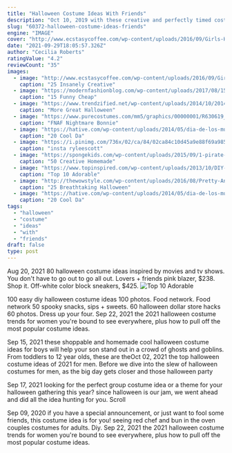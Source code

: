 ```yaml
---
title: "Halloween Costume Ideas With Friends"
description: "Oct 10, 2019 with these creative and perfectly timed costume ideas, youre sure to win over your friends who love the bachelor as much as you do. As any local member of bachelor nation would tell"
slug: "60372-halloween-costume-ideas-friends"
engine: "IMAGE"
cover: "http://www.ecstasycoffee.com/wp-content/uploads/2016/09/Girls-Halloween-Costumes-17.jpg"
date: "2021-09-29T18:05:57.326Z"
author: "Cecilia Roberts"
ratingValue: "4.2"
reviewCount: "35"
images:
  - image: "http://www.ecstasycoffee.com/wp-content/uploads/2016/09/Girls-Halloween-Costumes-17.jpg"
    caption: "25 Insanely Creative"
  - image: "https://modernfashionblog.com/wp-content/uploads/2017/08/15-Funny-Cheap-Easy-Homemade-Halloween-Costume-Ideas-2017-13.jpg"
    caption: "15 Funny Cheap"
  - image: "https://www.trendzified.net/wp-content/uploads/2014/10/20140614_192304__880.jpg"
    caption: "More Great Halloween"
  - image: "https://www.purecostumes.com/mm5/graphics/00000001/R630619_full_1.jpg"
    caption: "FNAF Nightmare Bonnie"
  - image: "https://hative.com/wp-content/uploads/2014/05/dia-de-los-muertos/11-day-of-the-dead-make-up.jpg"
    caption: "20 Cool Da"
  - image: "https://i.pinimg.com/736x/02/ca/84/02ca84c10d45a9e88f69a985449748c6.jpg"
    caption: "insta ryleescott"
  - image: "https://spongekids.com/wp-content/uploads/2015/09/1-pirate-girl-costume.jpg"
    caption: "50 Creative Homemade"
  - image: "https://www.topinspired.com/wp-content/uploads/2013/10/DIY-Baby-Fish-Costume-Tutorial-2-web.jpg"
    caption: "Top 10 Adorable"
  - image: "http://thewowstyle.com/wp-content/uploads/2016/08/Pretty-And-Scary-Halloween-Makeup.jpg"
    caption: "25 Breathtaking Halloween"
  - image: "https://hative.com/wp-content/uploads/2014/05/dia-de-los-muertos/15-day-of-the-dead-make-up.jpg"
    caption: "20 Cool Da"
tags:
  - "halloween"
  - "costume"
  - "ideas"
  - "with"
  - "friends"
draft: false
type: post
---
```


Aug 20, 2021 80 halloween costume ideas inspired by movies and tv shows. You don't have to go out to go all out.  Lovers + friends pink blazer, $238. Shop it. Off-white color block sneakers, $425.
![Top 10 Adorable](https://www.topinspired.com/wp-content/uploads/2013/10/DIY-Baby-Fish-Costume-Tutorial-2-web.jpg "Top 10 Adorable")

100 easy diy halloween costume ideas 100 photos. Food network. Food network 50 spooky snacks, sips + sweets. 60 halloween dollar store hacks 60 photos.  Dress up your four. Sep 22, 2021 the 2021 halloween costume trends for women you&#39;re bound to see everywhere, plus how to pull off the most popular costume ideas.
<!--inArticleAds-->

<!--galleryOne-->

Sep 15, 2021 these shoppable and homemade cool halloween costume ideas for boys will help your son stand out in a crowd of ghosts and goblins. From toddlers to 12 year olds, these are theOct 02, 2021 the top halloween costume ideas of 2021 for men. Before we dive into the slew of halloween costumes for men, as the big day gets closer and those halloween party
<!--inArticleAds-->

<!--galleryTwo-->

Sep 17, 2021 looking for the perfect group costume idea or a theme for your halloween gathering this year? since halloween is our jam, we went ahead and did all the idea hunting for you. Scroll
<!--galleryThree-->

Sep 09, 2020 if you have a special announcement, or just want to fool some friends, this costume idea is for you! seeing red chef and bun in the oven couples costumes for adults.  Diy. Sep 22, 2021 the 2021 halloween costume trends for women you're bound to see everywhere, plus how to pull off the most popular costume ideas.